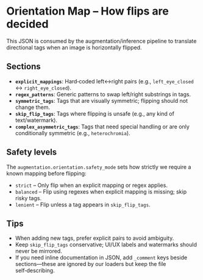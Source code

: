 # Orientation Map – How flips are decided

This JSON is consumed by the augmentation/inference pipeline to translate directional tags when an image is horizontally flipped.

## Sections

- **`explicit_mappings`**: Hard‑coded left↔right pairs (e.g., `left_eye_closed` ↔ `right_eye_closed`).
- **`regex_patterns`**: Generic patterns to swap left/right substrings in tags.
- **`symmetric_tags`**: Tags that are visually symmetric; flipping should not change them.
- **`skip_flip_tags`**: Tags where flipping is unsafe (e.g., any kind of text/watermark).
- **`complex_asymmetric_tags`**: Tags that need special handling or are only conditionally symmetric (e.g., `heterochromia`).

## Safety levels

The `augmentation.orientation.safety_mode` sets how strictly we require a known mapping before flipping:

- `strict` – Only flip when an explicit mapping or regex applies.
- `balanced` – Flip using regexes when explicit mapping is missing; skip risky tags.
- `lenient` – Flip unless a tag appears in `skip_flip_tags`.

## Tips

- When adding new tags, prefer explicit pairs to avoid ambiguity.
- Keep `skip_flip_tags` conservative; UI/UX labels and watermarks should never be mirrored.
- If you need inline documentation in JSON, add `_comment` keys beside sections—these are ignored by our loaders but keep the file self‑describing.
